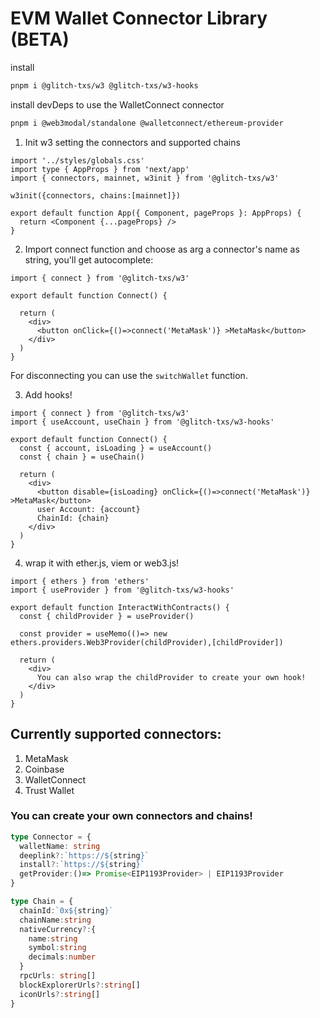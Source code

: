 # EVM Wallet Connector Library (BETA)

install

```sh
pnpm i @glitch-txs/w3 @glitch-txs/w3-hooks
```

install devDeps to use the WalletConnect connector
```sh
pnpm i @web3modal/standalone @walletconnect/ethereum-provider
```

1. Init w3 setting the connectors and supported chains
```tsx
import '../styles/globals.css'
import type { AppProps } from 'next/app'
import { connectors, mainnet, w3init } from '@glitch-txs/w3'

w3init({connectors, chains:[mainnet]})

export default function App({ Component, pageProps }: AppProps) {
  return <Component {...pageProps} />
}
```

2. Import connect function and choose as arg a connector's name as string, you'll get autocomplete:
```tsx
import { connect } from '@glitch-txs/w3'

export default function Connect() {
  
  return (
    <div>
      <button onClick={()=>connect('MetaMask')} >MetaMask</button>
    </div>
  )
}
```
For disconnecting you can use the `switchWallet` function.

3. Add hooks!
```tsx
import { connect } from '@glitch-txs/w3'
import { useAccount, useChain } from '@glitch-txs/w3-hooks'

export default function Connect() {
  const { account, isLoading } = useAccount()
  const { chain } = useChain()
  
  return (
    <div>
      <button disable={isLoading} onClick={()=>connect('MetaMask')} >MetaMask</button>
      user Account: {account}
      ChainId: {chain}
    </div>
  )
}
```

4. wrap it with ether.js, viem or web3.js!
```tsx
import { ethers } from 'ethers'
import { useProvider } from '@glitch-txs/w3-hooks'

export default function InteractWithContracts() {
  const { childProvider } = useProvider()

  const provider = useMemo(()=> new ethers.providers.Web3Provider(childProvider),[childProvider])
  
  return (
    <div>
      You can also wrap the childProvider to create your own hook!
    </div>
  )
}
```

## Currently supported connectors:
1. MetaMask
2. Coinbase
3. WalletConnect
4. Trust Wallet

### You can create your own connectors and chains!

```ts
type Connector = {
  walletName: string
  deeplink?:`https://${string}`
  install?:`https://${string}`
  getProvider:()=> Promise<EIP1193Provider> | EIP1193Provider
}

type Chain = {
  chainId:`0x${string}`
  chainName:string
  nativeCurrency?:{
    name:string
    symbol:string
    decimals:number
  }
  rpcUrls: string[]
  blockExplorerUrls?:string[]
  iconUrls?:string[]
}
```
